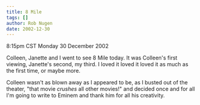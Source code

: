 ```yaml
---
title: 8 Mile
tags: []
author: Rob Nugen
date: 2002-12-30
---
```


<p class=date>8:15pm CST Monday 30 December 2002</p>

<p>Colleen, Janette and I went to see 8 Mile today.  It was Colleen's
first viewing, Janette's second, my third.  I loved it loved it loved
it as much as the first time, or maybe more.</p>

<p>Colleen wasn't as blown away as I appeared to be, as I busted out
of the theater, "that movie <em>crushes</em> all other movies!" and
decided once and for all I'm going to write to Eminem and thank him
for all his creativity.</p>


